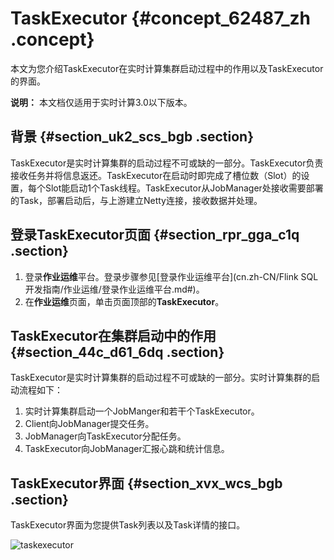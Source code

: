 # TaskExecutor {#concept_62487_zh .concept}

本文为您介绍TaskExecutor在实时计算集群启动过程中的作用以及TaskExecutor的界面。

**说明：** 本文档仅适用于实时计算3.0以下版本。

## 背景 {#section_uk2_scs_bgb .section}

TaskExecutor是实时计算集群的启动过程不可或缺的一部分。TaskExecutor负责接收任务并将信息返还。TaskExecutor在启动时即完成了槽位数（Slot）的设置，每个Slot能启动1个Task线程。TaskExecutor从JobManager处接收需要部署的Task，部署启动后，与上游建立Netty连接，接收数据并处理。

## 登录TaskExecutor页面 {#section_rpr_gga_c1q .section}

1.  登录**作业运维**平台。登录步骤参见[登录作业运维平台](cn.zh-CN/Flink SQL开发指南/作业运维/登录作业运维平台.md#)。
2.  在**作业运维**页面，单击页面顶部的**TaskExecutor**。

## TaskExecutor在集群启动中的作用 {#section_44c_d61_6dq .section}

TaskExecutor是实时计算集群的启动过程不可或缺的一部分。实时计算集群的启动流程如下：

1.  实时计算集群启动一个JobManger和若干个TaskExecutor。
2.  Client向JobManager提交任务。
3.  JobManager向TaskExecutor分配任务。
4.  TaskExecutor向JobManager汇报心跳和统计信息。

## TaskExecutor界面 {#section_xvx_wcs_bgb .section}

TaskExecutor界面为您提供Task列表以及Task详情的接口。

![taskexecutor](http://static-aliyun-doc.oss-cn-hangzhou.aliyuncs.com/assets/img/41071/156627253834013_zh-CN.png)

